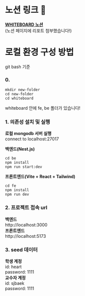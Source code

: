 # 노션 링크 🔗
**[WHITEBOARD 노션](https://verbose-coral-c94.notion.site/WHITEBOARD-4ba97bf6741d4ac49c9008f699da3668)**  
(노션 페이지에 리포트 첨부했습니다!)

# 로컬 환경 구성 방법
git bash 기준
<br />
### 0.
```
mkdir new-folder
cd new-folder
cd whiteboard
```
whiteboard 안에 fe, be 폴더가 있습니다!
<br />
### 1. 의존성 설치 및 실행
**로컬 mongodb 서버 실행**
<br />
connect to localhost:27017

**백엔드(Nest.js)**
```
cd be
npm install
npm run start:dev 
```

**프론트엔드(Vite + React + Tailwind)**
```
cd fe
npm install
npm run dev 
```

### 2. 프로젝트 접속 url
**백엔드**
<br />
http://localhost:3000
<br />
**프론트엔드**
<br />
http://localhost:5173

### 3. seed 데이터
**학생 계정**
<br />
id: heart
<br />
password: 1111
<br />
**교수자 계정**
<br />
id: sjbaek
<br />
password: 1111
